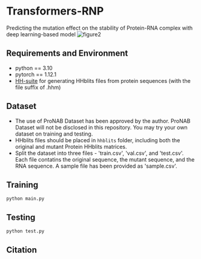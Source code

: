 # Transformers-RNP
Predicting the mutation effect on the stability of Protein-RNA complex with deep learning-based model
![figure2](https://github.com/Jisheng-Liang/Transformers-RNP/assets/53801271/85821451-aa30-45b2-bb23-20507e88f567)

## Requirements and Environment
- python == 3.10
- pytorch == 1.12.1
- [HH-suite](https://github.com/soedinglab/hh-suite) for generating HHblits files from protein sequences (with the file suffix of .hhm)

## Dataset
* The use of ProNAB Dataset has been approved by the author. ProNAB Dataset will not be disclosed in this repository. You may try your own dataset on training and testing.
* HHblits files should be placed in `hhblits` folder, including both the original and mutant Protein HHblits matrices.
* Split the dataset into three files - 'train.csv', 'val.csv', and 'test.csv'. Each file contatins the original sequence, the mutant sequence, and the RNA sequence. A sample file has been provided as 'sample.csv'.
## Training
```
python main.py
```

## Testing
```
python test.py
```
## Citation
